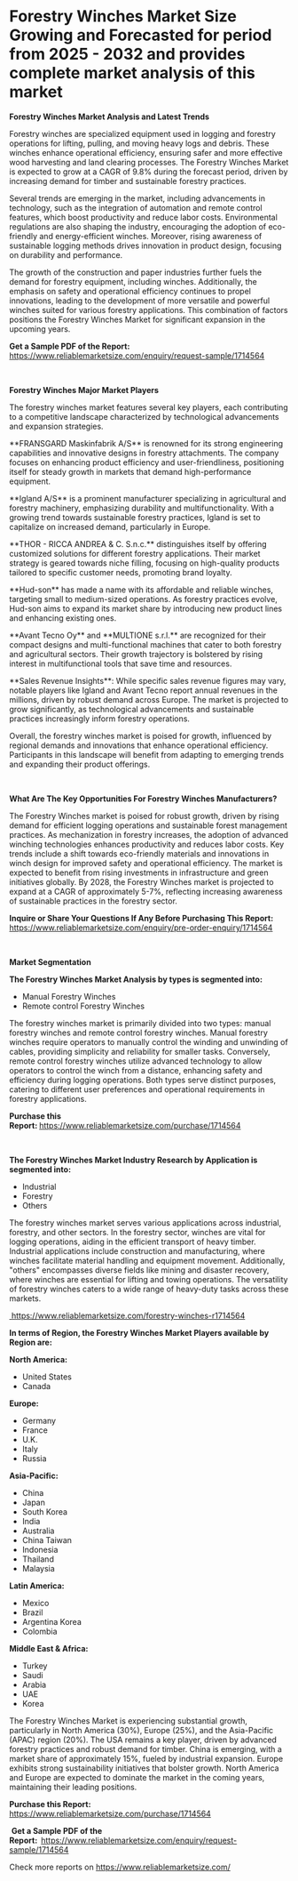 <p><h1>Forestry Winches Market Size Growing and Forecasted for period from 2025 - 2032 and provides complete market analysis of this market</h1></p><p><strong>Forestry Winches Market Analysis and Latest Trends</strong></p>
<p><p>Forestry winches are specialized equipment used in logging and forestry operations for lifting, pulling, and moving heavy logs and debris. These winches enhance operational efficiency, ensuring safer and more effective wood harvesting and land clearing processes. The Forestry Winches Market is expected to grow at a CAGR of 9.8% during the forecast period, driven by increasing demand for timber and sustainable forestry practices. </p><p>Several trends are emerging in the market, including advancements in technology, such as the integration of automation and remote control features, which boost productivity and reduce labor costs. Environmental regulations are also shaping the industry, encouraging the adoption of eco-friendly and energy-efficient winches. Moreover, rising awareness of sustainable logging methods drives innovation in product design, focusing on durability and performance. </p><p>The growth of the construction and paper industries further fuels the demand for forestry equipment, including winches. Additionally, the emphasis on safety and operational efficiency continues to propel innovations, leading to the development of more versatile and powerful winches suited for various forestry applications. This combination of factors positions the Forestry Winches Market for significant expansion in the upcoming years.</p></p>
<p><strong>Get a Sample PDF of the Report:&nbsp;</strong> <a href="https://www.reliablemarketsize.com/enquiry/request-sample/1714564?utm_campaign=3201&utm_medium=2&utm_source=Github&utm_content=ia&utm_term=28032025&utm_id=forestry-winches">https://www.reliablemarketsize.com/enquiry/request-sample/1714564</a></p>
<p>&nbsp;</p>
<p><strong>Forestry Winches Major Market Players</strong></p>
<p><p>The forestry winches market features several key players, each contributing to a competitive landscape characterized by technological advancements and expansion strategies. </p><p>**FRANSGARD Maskinfabrik A/S** is renowned for its strong engineering capabilities and innovative designs in forestry attachments. The company focuses on enhancing product efficiency and user-friendliness, positioning itself for steady growth in markets that demand high-performance equipment.</p><p>**Igland A/S** is a prominent manufacturer specializing in agricultural and forestry machinery, emphasizing durability and multifunctionality. With a growing trend towards sustainable forestry practices, Igland is set to capitalize on increased demand, particularly in Europe.</p><p>**THOR - RICCA ANDREA & C. S.n.c.** distinguishes itself by offering customized solutions for different forestry applications. Their market strategy is geared towards niche filling, focusing on high-quality products tailored to specific customer needs, promoting brand loyalty.</p><p>**Hud-son** has made a name with its affordable and reliable winches, targeting small to medium-sized operations. As forestry practices evolve, Hud-son aims to expand its market share by introducing new product lines and enhancing existing ones.</p><p>**Avant Tecno Oy** and **MULTIONE s.r.l.** are recognized for their compact designs and multi-functional machines that cater to both forestry and agricultural sectors. Their growth trajectory is bolstered by rising interest in multifunctional tools that save time and resources.</p><p>**Sales Revenue Insights**: While specific sales revenue figures may vary, notable players like Igland and Avant Tecno report annual revenues in the millions, driven by robust demand across Europe. The market is projected to grow significantly, as technological advancements and sustainable practices increasingly inform forestry operations. </p><p>Overall, the forestry winches market is poised for growth, influenced by regional demands and innovations that enhance operational efficiency. Participants in this landscape will benefit from adapting to emerging trends and expanding their product offerings.</p></p>
<p>&nbsp;</p>
<p><strong>What Are The Key Opportunities For Forestry Winches Manufacturers?</strong></p>
<p><p>The Forestry Winches market is poised for robust growth, driven by rising demand for efficient logging operations and sustainable forest management practices. As mechanization in forestry increases, the adoption of advanced winching technologies enhances productivity and reduces labor costs. Key trends include a shift towards eco-friendly materials and innovations in winch design for improved safety and operational efficiency. The market is expected to benefit from rising investments in infrastructure and green initiatives globally. By 2028, the Forestry Winches market is projected to expand at a CAGR of approximately 5-7%, reflecting increasing awareness of sustainable practices in the forestry sector.</p></p>
<p><strong>Inquire or Share Your Questions If Any Before Purchasing This Report:</strong> <a href="https://www.reliablemarketsize.com/enquiry/pre-order-enquiry/1714564?utm_campaign=3201&utm_medium=2&utm_source=Github&utm_content=ia&utm_term=28032025&utm_id=forestry-winches">https://www.reliablemarketsize.com/enquiry/pre-order-enquiry/1714564</a></p>
<p>&nbsp;</p>
<p><strong>Market Segmentation</strong></p>
<p><strong>The Forestry Winches Market Analysis by types is segmented into:</strong></p>
<p><ul><li>Manual Forestry Winches</li><li>Remote control Forestry Winches</li></ul></p>
<p><p>The forestry winches market is primarily divided into two types: manual forestry winches and remote control forestry winches. Manual forestry winches require operators to manually control the winding and unwinding of cables, providing simplicity and reliability for smaller tasks. Conversely, remote control forestry winches utilize advanced technology to allow operators to control the winch from a distance, enhancing safety and efficiency during logging operations. Both types serve distinct purposes, catering to different user preferences and operational requirements in forestry applications.</p></p>
<p><strong>Purchase this Report:&nbsp;</strong><a href="https://www.reliablemarketsize.com/purchase/1714564?utm_campaign=3201&utm_medium=2&utm_source=Github&utm_content=ia&utm_term=28032025&utm_id=forestry-winches">https://www.reliablemarketsize.com/purchase/1714564</a></p>
<p>&nbsp;</p>
<p><strong>The Forestry Winches Market Industry Research by Application is segmented into:</strong></p>
<p><ul><li>Industrial</li><li>Forestry</li><li>Others</li></ul></p>
<p><p>The forestry winches market serves various applications across industrial, forestry, and other sectors. In the forestry sector, winches are vital for logging operations, aiding in the efficient transport of heavy timber. Industrial applications include construction and manufacturing, where winches facilitate material handling and equipment movement. Additionally, "others" encompasses diverse fields like mining and disaster recovery, where winches are essential for lifting and towing operations. The versatility of forestry winches caters to a wide range of heavy-duty tasks across these markets.</p></p>
<p><a href="https://www.reliablemarketsize.com/forestry-winches-r1714564?utm_campaign=3201&utm_medium=2&utm_source=Github&utm_content=ia&utm_term=28032025&utm_id=forestry-winches">&nbsp;https://www.reliablemarketsize.com/forestry-winches-r1714564</a></p>
<p><strong>In terms of Region, the Forestry Winches Market Players available by Region are:</strong></p>
<p>
    <p> <strong> North America: </strong>
        <ul>
            <li>United States</li>
            <li>Canada</li>
        </ul>
        </p> 
    <p> <strong> Europe: </strong>
        <ul>
            <li>Germany</li>
            <li>France</li>
            <li>U.K.</li>
            <li>Italy</li>
            <li>Russia</li>
        </ul>
        </p> 
    <p> <strong> Asia-Pacific: </strong>
        <ul>
            <li>China</li>
            <li>Japan</li>
            <li>South Korea</li>
            <li>India</li>
            <li>Australia</li>
            <li>China Taiwan</li>
            <li>Indonesia</li>
            <li>Thailand</li>
            <li>Malaysia</li>
        </ul>
        </p> 
    <p> <strong> Latin America: </strong>
        <ul>
            <li>Mexico</li>
            <li>Brazil</li>
            <li>Argentina Korea</li>
            <li>Colombia</li>
        </ul>
        </p> 
    <p> <strong> Middle East & Africa: </strong>
        <ul>
            <li>Turkey</li>
            <li>Saudi</li>
            <li>Arabia</li>
            <li>UAE</li>
            <li>Korea</li>
        </ul>
    </p>
    </p>
<p><p>The Forestry Winches Market is experiencing substantial growth, particularly in North America (30%), Europe (25%), and the Asia-Pacific (APAC) region (20%). The USA remains a key player, driven by advanced forestry practices and robust demand for timber. China is emerging, with a market share of approximately 15%, fueled by industrial expansion. Europe exhibits strong sustainability initiatives that bolster growth. North America and Europe are expected to dominate the market in the coming years, maintaining their leading positions.</p></p>
<p><strong>Purchase this Report: </strong><a href="https://www.reliablemarketsize.com/purchase/1714564?utm_campaign=3201&utm_medium=2&utm_source=Github&utm_content=ia&utm_term=28032025&utm_id=forestry-winches">https://www.reliablemarketsize.com/purchase/1714564</a></p>
<p>&nbsp;<strong>Get a Sample PDF of the Report:&nbsp;&nbsp;</strong><a href="https://www.reliablemarketsize.com/enquiry/request-sample/1714564?utm_campaign=3201&utm_medium=2&utm_source=Github&utm_content=ia&utm_term=28032025&utm_id=forestry-winches">https://www.reliablemarketsize.com/enquiry/request-sample/1714564</a></p>
<p><strong></strong></p>
<p>Check more reports on <a href="https://www.reliablemarketsize.com/?utm_campaign=3201&utm_medium=2&utm_source=Github&utm_content=ia&utm_term=28032025&utm_id=forestry-winches">https://www.reliablemarketsize.com/</a></p>